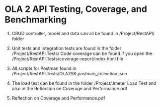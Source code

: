 # OLA 2 API Testing, Coverage, and Benchmarking

1. CRUD controller, model and data can all be found in /Project/RestAPI/ folder

2. Unit tests and integration tests are found in the folder /Project/RestAPI.Tests/
   Code coverage can be found if you open the /Project/RestAPI.Tests/coverage-report/index.html file

3. All scripts for Postman found in /Project/RestAPI.Tests/OLA2SK.postman_collection.json

4. The load test can be found in the folder /Project/Jmeter Load Test and also in the Reflection on Coverage and Performance.pdf

5. Reflection on Coverage and Performance.pdf
